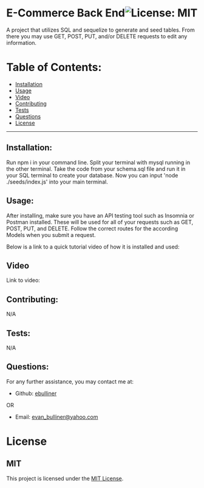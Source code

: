 # E-Commerce Back End![License: MIT](<https://img.shields.io/badge/License-MIT-yellow.svg>)

  A project that utilizes SQL and sequelize to generate and seed tables. From there you may use GET, POST, PUT, and/or DELETE requests to edit any information.

  # Table of Contents:
  * [Installation](#installation)
  * [Usage](#usage)
  * [Video](#video)
  * [Contributing](#contributing)
  * [Tests](#tests)
  * [Questions](#questions)
  * [License](#license)

---

  ## Installation:
  Run npm i in your command line. Split your terminal with mysql running in the other terminal. Take the code from your schema.sql file and run it in your SQL terminal to create your database. Now you can input 'node ./seeds/index.js' into your main terminal. 

  ## Usage:
  After installing, make sure you have an API testing tool such as Insomnia or Postman installed. These will be used for all of your requests such as GET, POST, PUT, and  DELETE. Follow the correct routes for the according Models when you submit a request.
  
  Below is a link to a quick tutorial video of how it is installed and used:
  
  ## Video
  Link to video: 


  ## Contributing:
  N/A

  ## Tests:
  N/A

  ## Questions:
  For any further assistance, you may contact me at:

  * Github: [ebulliner](<https://github.com/ebulliner>)

  OR

  * Email: evan_bulliner@yahoo.com

# License
  ## MIT
  This project is licensed under the [MIT License](https://opensource.org/licenses/MIT).